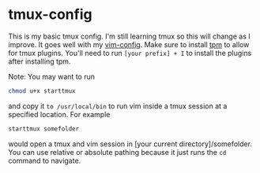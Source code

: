 # tmux-config
This is my basic tmux config. I'm still learning tmux so this will change as I improve. It goes well with my [vim-config](https://github.com/aaron777collins/vim-config). Make sure to install [tpm](https://github.com/tmux-plugins/tpm) to allow for tmux plugins. You'll need to run `[your prefix] + I` to install the plugins after installing tpm.

Note: You may want to run
```bash
chmod u+x starttmux
```
and copy it `to /usr/local/bin` to run vim inside a tmux session at a specified location. For example
```bash
starttmux somefolder
```
would open a tmux and vim session in [your current directory]/somefolder. You can use relative or absolute pathing because it just runs the `cd` command to navigate.
